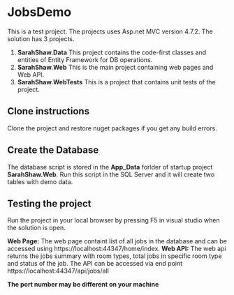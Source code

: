 # JobsDemo

This is a test project. The projects uses Asp.net MVC version 4.7.2.
The solution has 3 projects. 

1. **SarahShaw.Data** This project contains the code-first classes and entities of Entity Framework for DB operations.
2. **SarahShaw.Web** This is the main project containing web pages and Web API.
3. **SarahShaw.WebTests** This is a project that contains unit tests of the project.


## Clone instructions
Clone the project and restore nuget packages if you get any build errors.

## Create the Database
The database script is stored in the **App_Data** forlder of startup project **SarahShaw.Web**. Run this script in the SQL Server and it will create two tables with demo data.

## Testing the project
Run the project in your local browser by pressing F5 in visual studio when the solution is open.

**Web Page:** The web page containt list of all jobs in the database and can be accessed using https://localhost:44347/home/index.
**Web API:** The web api returns the jobs summary with room types, total jobs in specific room type and status of the job. The API can be accessed via end point https://localhost:44347/api/jobs/all

**The port number may be different on your machine**
